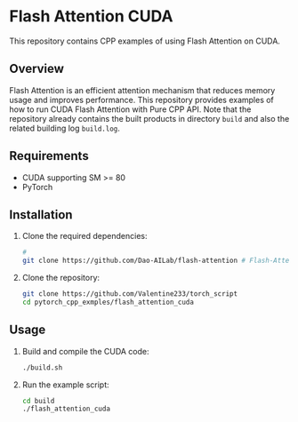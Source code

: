 # Flash Attention CUDA

This repository contains CPP examples of using Flash Attention on CUDA.

## Overview

Flash Attention is an efficient attention mechanism that reduces memory usage and improves performance. This repository provides examples of how to run CUDA Flash Attention with Pure CPP API.
Note that the repository already contains the built products in directory `build` and also the related building log `build.log`.

## Requirements

- CUDA supporting SM >= 80
- PyTorch

## Installation

1. Clone the required dependencies:
    ```bash
    # 
    git clone https://github.com/Dao-AILab/flash-attention # Flash-Attention REPO
    ```

2. Clone the repository:
    ```bash
    git clone https://github.com/Valentine233/torch_script
    cd pytorch_cpp_exmples/flash_attention_cuda
    ```

## Usage

1. Build and compile the CUDA code:
    ```bash
    ./build.sh
    ```

2. Run the example script:
    ```bash
    cd build
    ./flash_attention_cuda
    ```
